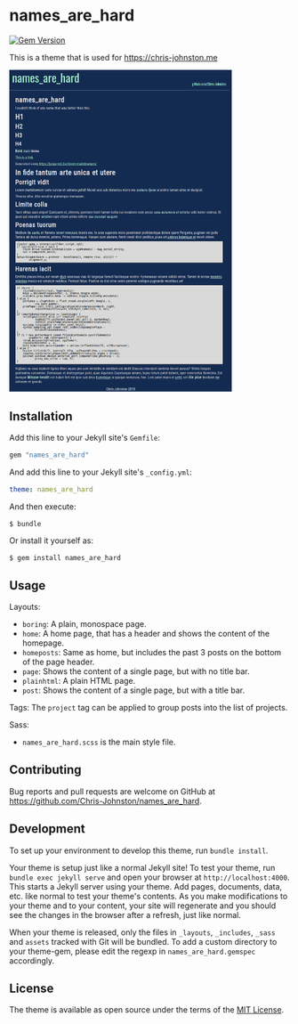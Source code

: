 # names_are_hard

[![Gem Version](https://badge.fury.io/rb/names_are_hard.svg)](https://badge.fury.io/rb/names_are_hard)

This is a theme that is used for https://chris-johnston.me

<img src="screenshot.png" style="max-width: 400px" />


## Installation

Add this line to your Jekyll site's `Gemfile`:

```ruby
gem "names_are_hard"
```

And add this line to your Jekyll site's `_config.yml`:

```yaml
theme: names_are_hard
```

And then execute:

    $ bundle

Or install it yourself as:

    $ gem install names_are_hard

## Usage

Layouts:
  - `boring`: A plain, monospace page.
  - `home`: A home page, that has a header and shows the content of the homepage.
  - `homeposts`: Same as home, but includes the past 3 posts on the bottom of the page header.
  - `page`: Shows the content of a single page, but with no title bar.
  - `plainhtml`: A plain HTML page.
  - `post`: Shows the content of a single page, but with a title bar.

Tags:
  The `project` tag can be applied to group posts into the list
  of projects.

Sass:
  - `names_are_hard.scss` is the main style file.

## Contributing

Bug reports and pull requests are welcome on GitHub at https://github.com/Chris-Johnston/names_are_hard.

## Development

To set up your environment to develop this theme, run `bundle install`.

Your theme is setup just like a normal Jekyll site! To test your theme, run `bundle exec jekyll serve` and open your browser at `http://localhost:4000`. This starts a Jekyll server using your theme. Add pages, documents, data, etc. like normal to test your theme's contents. As you make modifications to your theme and to your content, your site will regenerate and you should see the changes in the browser after a refresh, just like normal.

When your theme is released, only the files in `_layouts`, `_includes`, `_sass` and `assets` tracked with Git will be bundled.
To add a custom directory to your theme-gem, please edit the regexp in `names_are_hard.gemspec` accordingly.

## License

The theme is available as open source under the terms of the [MIT License](https://opensource.org/licenses/MIT).